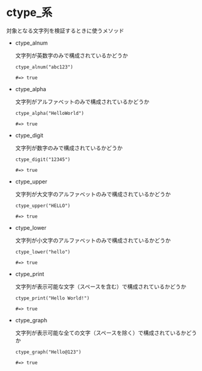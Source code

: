# ctype_系

対象となる文字列を検証するときに使うメソッド


- ctype_alnum

  文字列が英数字のみで構成されているかどうか

  ```
  ctype_alnum("abc123")

  #=> true
  ```

  
- ctype_alpha

  文字列がアルファベットのみで構成されているかどうか

  ```
  ctype_alpha("HelloWorld")

  #=> true
  ```
  
- ctype_digit

  文字列が数字のみで構成されているかどうか

  ```
  ctype_digit("12345")

  #=> true
  ```
  
- ctype_upper

  文字列が大文字のアルファベットのみで構成されているかどうか

  ```
  ctype_upper("HELLO")

  #=> true
  ```
  
- ctype_lower

  文字列が小文字のアルファベットのみで構成されているかどうか

  ```
  ctype_lower("hello")

  #=> true
  ```
  
- ctype_print

  文字列が表示可能な文字（スペースを含む）で構成されているかどうか

  ```
  ctype_print("Hello World!")

  #=> true
  ```
  
- ctype_graph

  文字列が表示可能な全ての文字（スペースを除く）で構成されているかどうか

  ```
  ctype_graph("Hello@123")

  #=> true
  ```
